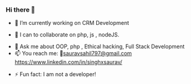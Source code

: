 ### Hi there 👋

<!--
**singhxsaurav/singhxsaurav** is a ✨ _special_ ✨ repository because its `README.md` (this file) appears on your GitHub profile.

Here are some ideas to get you started:
-->

- 🔭 I’m currently working on CRM Development
<!-- - 🌱 I’m currently learning -->
- 👯 I can to collaborate on php, js , nodeJS.
<!-- - 🤔 I’m looking for help with ... -->
- 💬 Ask me about OOP, php , Ethical hacking, Full Stack Development
- 📫 You reach me:
                  📧sauravsahil797@gmail.com
                  https://www.linkedin.com/in/singhxsaurav/
<!--- 😄 Pronouns: ...-->
- ⚡ Fun fact: I am not a developer!

